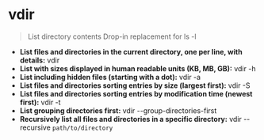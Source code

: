 # vdir
> List directory contents
> Drop-in replacement for ls -l
- **List files and directories in the current directory, one per line, with details:**
vdir
- **List with sizes displayed in human readable units (KB, MB, GB):**
vdir -h
- **List including hidden files (starting with a dot):**
vdir -a
- **List files and directories sorting entries by size (largest first):**
vdir -S
- **List files and directories sorting entries by modification time (newest first):**
vdir -t
- **List grouping directories first:**
vdir --group-directories-first
- **Recursively list all files and directories in a specific directory:**
vdir --recursive `path/to/directory`
